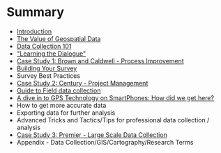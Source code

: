 # Summary

* [Introduction](README.md)
* [The Value of Geospatial Data](the-value-of-geospatial-data.md)
* [Data Collection 101](data-collection-101.md)
* ["Learning the Dialogue"](learning-the-dialogue-and-the-technology.md)
* [Case Study 1: Brown and Caldwell - Process Improvement](case-study-1.md)
* [Building Your Survey](building-your-survey.md)
* Survey Best Practices
* [Case Study 2: Century - Project Management](case-study-2.md)
* [Guide to Field data collection](guide_to_field_data_collection.md)
* [A dive in to GPS Technology on SmartPhones: How did we get here?](a-dive-in-to-gps-technology.md)
* How to get more accurate data
* Exporting data for further analysis
* Advanced Tricks and Tactics/Tips for professional data collection / analysis
* [Case Study 3: Premier - Large Scale Data Collection](case-study-3.md)
* Appendix - Data Collection/GIS/Cartography/Research Terms

